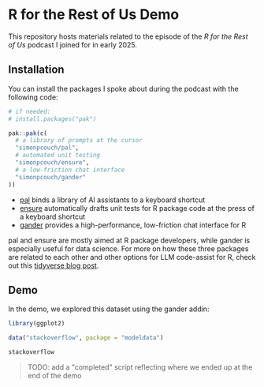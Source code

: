 # R for the Rest of Us Demo

This repository hosts materials related to the episode of the *R for the Rest of Us* podcast I joined for in early 2025.

<!--  TODO: link to the podcast episode -->

## Installation

You can install the packages I spoke about during the podcast with the following code:

``` r
# if needed:
# install.packages("pak")

pak::pak(c(
  # a library of prompts at the cursor
  "simonpcouch/pal",
  # automated unit testing
  "simonpcouch/ensure",
  # a low-friction chat interface
  "simonpcouch/gander"
))
```

* [pal](https://github.com/simonpcouch/pal) binds a library of AI assistants to a keyboard shortcut
* [ensure](https://github.com/simonpcouch/ensure) automatically drafts unit tests for R package code at the press of a keyboard shortcut
* [gander](https://github.com/simonpcouch/gander) provides a high-performance, low-friction chat interface for R

pal and ensure are mostly aimed at R package developers, while gander is especially useful for data science. For more on how these three packages are related to each other and other options for LLM code-assist for R, check out this [tidyverse blog post](https://deploy-preview-721--tidyverse-org.netlify.app/blog/2025/01/experiments-llm/).

<!-- TODO: use production link above when ready -->

## Demo

In the demo, we explored this dataset using the gander addin:

``` r
library(ggplot2)

data("stackoverflow", package = "modeldata")

stackoverflow
```

> TODO: add a "completed" script reflecting where we ended up at the end of the demo

